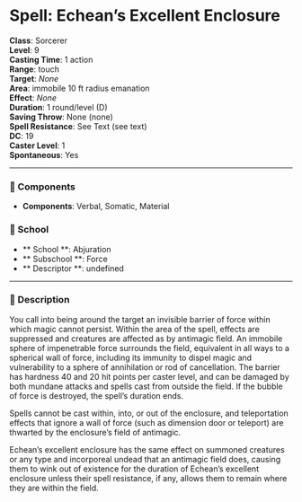 
# Spell: Echean’s Excellent Enclosure
**Class**: Sorcerer  
**Level**: 9  
**Casting Time**: 1 action  
**Range**: touch  
**Target**: _None_  
**Area**: immobile 10 ft radius emanation  
**Effect**: _None_  
**Duration**: 1 round/level (D)  
**Saving Throw**: None (none)  
**Spell Resistance**: See Text (see text)  
**DC**: 19  
**Caster Level**: 1  
**Spontaneous**: Yes

---

### 🔮 Components
- **Components**: Verbal, Somatic, Material

### 🏫 School
- ** School **: Abjuration
- ** Subschool **: Force
- ** Descriptor **: undefined
---

### 📜 Description
You call into being around the target an invisible barrier of force within which magic cannot persist. Within the area of the spell, effects are suppressed and creatures are affected as by antimagic field. An immobile sphere of impenetrable force surrounds the field, equivalent in all ways to a spherical wall of force, including its immunity to dispel magic and vulnerability to a sphere of annihilation or rod of cancellation. The barrier has hardness 40 and 20 hit points per caster level, and can be damaged by both mundane attacks and spells cast from outside the field. If the bubble of force is destroyed, the spell’s duration ends.

Spells cannot be cast within, into, or out of the enclosure, and teleportation effects that ignore a wall of force (such as dimension door or teleport) are thwarted by the enclosure’s field of antimagic.

Echean’s excellent enclosure has the same effect on summoned creatures or any type and incorporeal undead that an antimagic field does, causing them to wink out of existence for the duration of Echean’s excellent enclosure unless their spell resistance, if any, allows them to remain where they are within the field.
